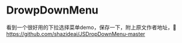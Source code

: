 # DrowpDownMenu
看到一个很好用的下拉选择菜单demo，保存一下，附上原文作者地址，🙏https://github.com/shazideai/JSDropDownMenu-master
